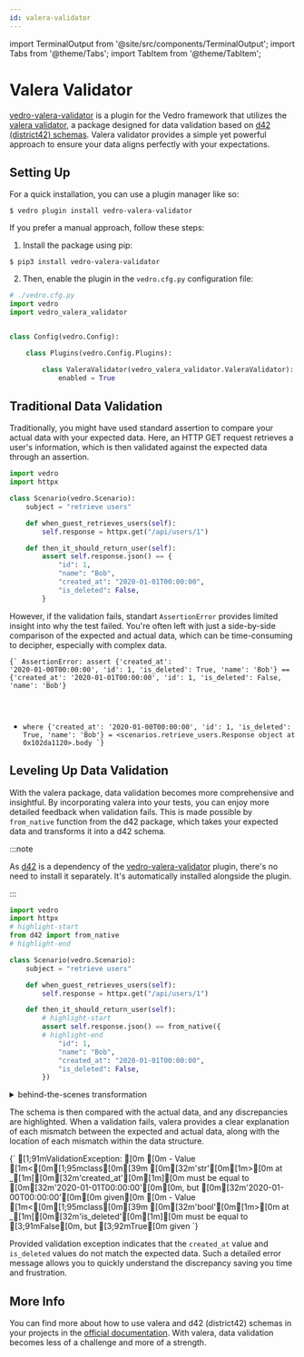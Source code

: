 ```yaml
---
id: valera-validator
---
```


import TerminalOutput from '@site/src/components/TerminalOutput';
import Tabs from '@theme/Tabs';
import TabItem from '@theme/TabItem';

# Valera Validator

[vedro-valera-validator](https://pypi.org/project/vedro-valera-validator/) is a plugin for the Vedro framework that utilizes the [valera validator](https://pypi.org/project/valera), a package designed for data validation based on [d42 (district42) schemas](https://d42.vedro.io/docs/quick-start). Valera validator provides a simple yet powerful approach to ensure your data aligns perfectly with your expectations.

## Setting Up

<Tabs>
  <TabItem value="quick" label="Quick" default>

For a quick installation, you can use a plugin manager like so:

```shell
$ vedro plugin install vedro-valera-validator
```

  </TabItem>
  <TabItem value="manual" label="Manual">

If you prefer a manual approach, follow these steps:

1. Install the package using pip:

```shell
$ pip3 install vedro-valera-validator
```

2. Then, enable the plugin in the `vedro.cfg.py` configuration file:

```python
# ./vedro.cfg.py
import vedro
import vedro_valera_validator


class Config(vedro.Config):

    class Plugins(vedro.Config.Plugins):

        class ValeraValidator(vedro_valera_validator.ValeraValidator):
            enabled = True
```

  </TabItem>
</Tabs>

## Traditional Data Validation

Traditionally, you might have used standard assertion to compare your actual data with your expected data. Here, an HTTP GET request retrieves a user's information, which is then validated against the expected data through an assertion.

```python
import vedro
import httpx

class Scenario(vedro.Scenario):
    subject = "retrieve users"

    def when_guest_retrieves_users(self):
        self.response = httpx.get("/api/users/1")

    def then_it_should_return_user(self):
        assert self.response.json() == {
            "id": 1,
            "name": "Bob",
            "created_at": "2020-01-01T00:00:00",
            "is_deleted": False,
        }
```

However, if the validation fails, standart `AssertionError` provides limited insight into why the test failed. You're often left with just a side-by-side comparison of the expected and actual data, which can be time-consuming to decipher, especially with complex data.

<code className='word-wrap'>{`
AssertionError: assert {'created_at': '2020-01-00T00:00:00', 'id': 1, 'is_deleted': True, 'name': 'Bob'} == {'created_at': '2020-01-01T00:00:00', 'id': 1, 'is_deleted': False, 'name': 'Bob'}
 +  where {'created_at': '2020-01-00T00:00:00', 'id': 1, 'is_deleted': True, 'name': 'Bob'} = <scenarios.retrieve_users.Response object at 0x102da1120>.body
`}</code>

## Leveling Up Data Validation

With the valera package, data validation becomes more comprehensive and insightful. By incorporating valera into your tests, you can enjoy more detailed feedback when validation fails. This is made possible by `from_native` function from the d42 package, which takes your expected data and transforms it into a d42 schema.

:::note

As [d42](https://pypi.org/project/d42/) is a dependency of the [vedro-valera-validator](https://pypi.org/project/vedro-valera-validator/) plugin, there's no need to install it separately. It's automatically installed alongside the plugin.

:::

```python
import vedro
import httpx
# highlight-start
from d42 import from_native
# highlight-end

class Scenario(vedro.Scenario):
    subject = "retrieve users"

    def when_guest_retrieves_users(self):
        self.response = httpx.get("/api/users/1")

    def then_it_should_return_user(self):
        # highlight-start
        assert self.response.json() == from_native({
        # highlight-end
            "id": 1,
            "name": "Bob",
            "created_at": "2020-01-01T00:00:00",
            "is_deleted": False,
        })
```

<details>
    <summary>behind-the-scenes transformation</summary>
    <div>

```python
from d42 import from_native, schema

from_native({
    "id": 1,
    "name": "Bob",
    "created_at": "2020-01-01T00:00:00",
    "is_deleted": False,
})

# is equivalent to

schema.dict({
    "id": schema.int(1),
    "name": schema.str("Bob"),
    "created_at": schema.str("2020-01-01T00:00:00"),
    "is_deleted": schema.bool(False)
})
```

</div>
</details>

The schema is then compared with the actual data, and any discrepancies are highlighted. When a validation fails, valera provides a clear explanation of each mismatch between the expected and actual data, along with the location of each mismatch within the data structure.

<TerminalOutput>
{`
[1;91mValidationException: [0m
[0m - Value [1m<[0m[1;95mclass[0m[39m [0m[32m'str'[0m[1m>[0m at _[1m[[0m[32m'created_at'[0m[1m][0m must be equal to [0m[32m'2020-01-01T00:00:00'[0m[0m, but [0m[32m'2020-01-00T00:00:00'[0m[0m given[0m
[0m - Value [1m<[0m[1;95mclass[0m[39m [0m[32m'bool'[0m[1m>[0m at _[1m[[0m[32m'is_deleted'[0m[1m][0m must be equal to [3;91mFalse[0m, but [3;92mTrue[0m given
`}
</TerminalOutput>

Provided validation exception indicates that the `created_at` value and `is_deleted` values do not match the expected data. Such a detailed error message allows you to quickly understand the discrepancy saving you time and frustration.

## More Info

You can find more about how to use valera and d42 (district42) schemas in your projects in the [official documentation](https://d42.vedro.io/docs/quick-start). With valera, data validation becomes less of a challenge and more of a strength.
